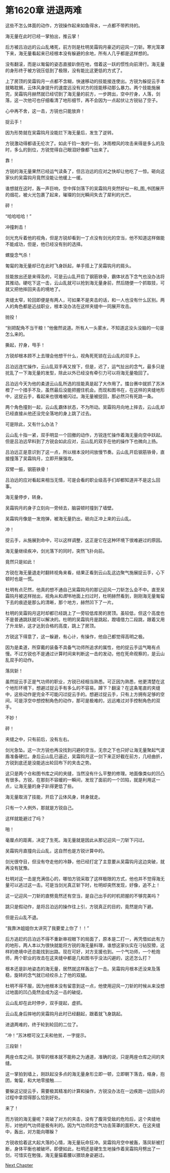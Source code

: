 # 第1620章 进退两难

这些不怎么体面的动作，方锐操作起来如鱼得水，一点都不带矜持的。

海无量在此时已经一掌拍出，推云掌！

后方被吕泊远的云山乱堵死，前方则是杜明吴霜钩月豪迈的迎风一刀斩。寒光笼罩下来，海无量看起来已经根本没有躲避的余地，所有人几乎都是这样想的。

没有翻滚，而是以匍匐的姿态直接趴倒在地，借着这一跃的惯性向前滑行。海无量的身形终于被方锐压低到了极限，没有能比这更低的方式了。

上了房顶的吴霜钩月一点都不含糊，快速移动的技能接连使出。方锐为躲捉云手本就略耽搁，云体风身提升的速度远没有对方的技能移动那么暴力。两个技能施展完，吴霜钩月赫然就已经切到了海无量的前方，一步跨出，空中拧身，人落，剑落，这一次他可也仔细看清了地形细节，再不会因为一点起伏让方锐钻了空子。

心中再不舍，这一击，方锐也只能放弃！

捉云手！

因为形势就在吴霜钩月没能拦下海无量后，发生了逆转。

方锐激动得都语无伦次了。如此千钧一发的一刻，沐雨橙风的攻击来得是多么的及时，多么的到位，方锐觉得自己眼泪好像都飞出来了。

靠！

方锐的海无量果然已经运气读条了，但吕泊远的应对之快却让他吃了一惊。砸向这家伙的吴霜钩月竟然没能让他缓上一缓。

谁想就在这时，轰一声巨响，空中挥剑落下的吴霜钩月突然好似一和_图_书团展开的烟花，被火光包裹了起来，璀璨的剑光瞬间失去了犀利的光芒。

砰！

“哈哈哈哈！”

冲撞刺击！

剑光充斥着他的视角，但是方锐却看到一丁点没有剑光的空当，他不知道这样做能不能成功，但是，他已经没有别的选择。

螺旋念气杀！

匍匐的海无量却已在此时飞身跃起，单手搭上了吴霜钩月的肩头。

技能放出还是来得及的，可是云山乱开启了钢筋铁骨，霸体状态下念气也没办法将其推动。硬吃下这一击，云山乱就可以抢到海无量身前，然后随便一个抓取技，可就又把他摔回夹击的境地了。

夹缝太窄，轮回即便是有两人，可如果不是夹击的话，和一人也没有什么区别。两人的角色都是近战职业，根本没办法在这样夹缝中一同展开攻击。

抛投！

“别把配角不当干粮！”他傲然说道。所有人一头雾水，不知道这没头没脑的一句是怎么来的。

撕起，拧身，甩手！

方锐却根本顾不上去理会他想干什么，视角死死锁在云山乱的双手上。

吕泊远连忙操作，云山乱双手再又按下，但是，迟了，运气扯出的念气，最多只是扰乱了一下海无量的发型，除此以外已经没有牵引力可以将海无量吸回了。

吕泊远今天为他的柔道云山乱所选的技能真是起了大作用了。擂台赛中就抓了苏沐橙了一个措手不及，虽然最后没能把握住机会。而现和图书在，在这样的夹缝地形中，这捉云手，看起来也很难被闪过。海无量被捉回，那必然只有死路一条。

两个角色撞到一起，云山乱霸体状态，不为所动。吴霜钩月向地上摔去，云山乱却已经直接从他还没完全落地的身上跳了过去。

可是除此，又有什么办法？

云山乱十指一紧，双手明显一个回撤的动作，方锐连忙操作着海无量向空中跃起。但是吕泊远早料到了方锐会如此应对，云山乱的双手在他的操作下也微向上扬。

吕泊远正是意识到了这一点，所以根本没时间放慢节奏。云山乱开启钢筋铁骨，直接撞落了吴霜钩月，立即开展强攻。

双臂一振，钢筋铁骨！

吕泊远的应对看起来相当无情，可是会看的职业级高手们却都知道并不是这么回事。

海无量停步，转身。

吴霜钩月的身子立刻向一旁倾去，脑袋顿时撞到了墙壁。

吴霜钩月像是一发炮弹，被海无量扔出，砸向正冲上来的云山乱。

冲！

捉云手，从施展到命中，可以这样调整，这正是它在这种环境下很难避过的原因。

海无量继续疾冲，剑光落下的同时，突然飞扑向前。

竟然只是如此！

方锐在海无量退走时翻转视角来看，结果正看到云山乱这边聚气施展捉云手，心下顿时也是一慌。

杜明有点茫然，他真的想不通自己吴霜钩月的那记迎风一刀斩怎么会不中。直至吴霜钩月被这样抛出，视角从和*图*书地面上扫过时，杜明赫然看到，刚刚海无量匍匐下去的痕迹是那么的清晰，那个地方，赫然凹下了一片。

杜明的吴霜钩月这时却都已经跳上了一旁较低库房的房顶。虽较低，但这个高度也不是普通跳跃就可以解决的。杜明的吴霜钩月是跳起，蹬墙借力二段跳，跟着又用了升龙斩，这才达到合格的高度，跳上了房顶。

方锐这下得意了，这一躲避，有心计，有操作，他自己都觉得高明之极。

因为是柔道，所穿戴的装备不具备气功师所追求的属性，他的捉云手运气略有点慢。不过方锐也不是通过计算时间来判断这一击的发动，他在死命观察的，是云山乱双手的动作。

落凤斩！

虽然捉云手正是气功师的职业，方锐已经相当熟悉。可正因为熟悉，他更清楚在这个地形环境下，想避过捉云手有多么的不容易。蹲下？翻滚？在这条笔直的夹缝中，这些动作是完全不可能闪过捉云手的。想避过捉云手，只有上方拥有足够的空间，可是浮空中想控制角色的动作，那可是极难的，远远难过对手控制角色的双手。

不妙！

砰！

夹缝之中，只有前后，没有左右。

剑光急坠。这一次方锐也再没找到闪避的空当，无奈之下也只好让海无量聚起气波盾准备硬扛。身后云山乱已逼近，吴霜钩月这一剑下来正好截在前方，几经曲折，方锐到底还是没能逃出轮回布下的夹击之势。

这只是两个仓和图书库之间的夹缝，当然没有什么平整的修理。地面像类似的凹凸有很多。方锐，在那刻不容缓的一瞬间，发现了面前的一个凹陷，就是利用这一点，让海无量的身子趴得更低了些。

海无量取消了技能，开启了云体风身，转身就走。

只有一个人例外，那就是方锐自己。

这样就能避过了吗？

啪！

毫厘点的距离，决定了生死。海无量就是因此从那记迎风一刀斩下闪过。

吴霜钩月直撞向云山乱，这自然也是方锐计算中的。

剑光很夺目，但没有夺走他的冷静，他已经打定了主意要从吴霜钩月这边突破，就再没有犹豫。

杜明对这一击是充满信心的，哪怕方锐采取了这样极限的方式，他也并不觉得海无量可以逃过这一击。可是当剑光真正斩下时，杜明却突然发现，好像，追不上！

这一记迎风一刀斩的直劈竟然还有空当，是自己出手的时机把握的不够完美吗？

跳只是假动作，是将吕泊远的操作往上引，方锐真正的目的，竟然是向下避。

但是云山乱不退。

“我靠沐姐姐你太讲究了我要爱上你了！！”

后方追赶的吕泊远不得不重新审视眼下的局面了，原本是二打一，再凭借如此有力的地形，两人本以为很快就能将方锐的海无量料理，谁想这家伙实在刁钻狡猾，这样的绝境中还总能找到出路。现在可好，对方支援也到。一个气功师，一个枪炮师，两个职业的攻击在这夹缝中都是几和图书乎没法闪避的，这还怎么打？

根本还是趴地姿态的海无量，居然就这样轰出了一击。吴霜钩月根本还没来及落稳，旋转的念气就已经绞杀上了他的双腿。

杜明不得不服，因为他根本没有留意到这一点，他使用迎风一刀斩的时候从来没想过地面的凹凸竟然会成为这一击的破绽。

云山乱却在此时停步，双手提起，虚抓。

云山乱身后摔地的吴霜钩月此时已经翻起，跟着就飞身跳起。

进退两难的，终于轮到轮回的二位了。

“冲！”苏沐橙可没工夫和他贫，一字提示。

三段斩！

两座仓库之间，狭窄的根本就不能称之为通道，准确的说，只是两座仓库之间的夹缝。

这一掌拍到墙上，刚跃起没多点的海无量身形立即一顿，立即朝下落去，缩身，抱团，匍匐，和大地零接触……

要躲这记捉云手，需要极其精准的计算和操作，方锐没办法在一边疾跑一边回头的过程中拿捏得那么恰到好处。

来了！

而方锐的海无量呢？突破了对方的夹击，没有了腹背受敌的危险后，这个夹缝地形，对他的气功师是极有利的。因为气功师的念气功击笼罩的面积大，在这夹缝中，轰出，对方能向哪躲？

方锐收拾着这大起大落的心情，海无量玩命狂冲。吴霜钩月空中被轰，落凤斩被打断，身体平衡也被破坏。即便如此，杜明还是硬生生地操作着吴霜钩月劈出了一剑，可惜实在勉强，海无量猫着腰以猥琐身姿避过。



[Next Chapter](%E7%AC%AC1621%E7%AB%A0%20%E5%B8%85%E4%B8%80%E4%B8%8B%E8%83%BD%E6%AD%BB%E5%95%8A.md)